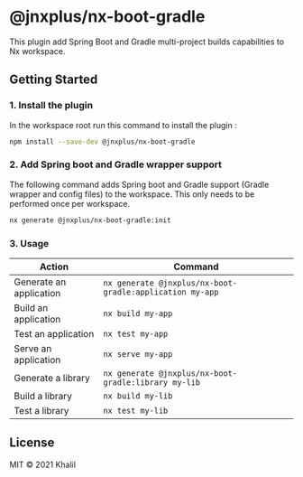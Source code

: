 # @jnxplus/nx-boot-gradle

This plugin add Spring Boot and Gradle multi-project builds capabilities to Nx workspace.

## Getting Started

### 1. Install the plugin

In the workspace root run this command to install the plugin :

```bash
npm install --save-dev @jnxplus/nx-boot-gradle
```

### 2. Add Spring boot and Gradle wrapper support

The following command adds Spring boot and Gradle support (Gradle wrapper and config files) to the workspace. This only needs to be performed once per workspace.

```bash
nx generate @jnxplus/nx-boot-gradle:init
```

### 3. Usage

| Action                  | Command                                                  |
| ----------------------- | -------------------------------------------------------- |
| Generate an application | `nx generate @jnxplus/nx-boot-gradle:application my-app` |
| Build an application    | `nx build my-app`                                        |
| Test an application     | `nx test my-app`                                         |
| Serve an application    | `nx serve my-app`                                        |
| Generate a library      | `nx generate @jnxplus/nx-boot-gradle:library my-lib`     |
| Build a library         | `nx build my-lib`                                        |
| Test a library          | `nx test my-lib`                                         |

## License

MIT © 2021 Khalil
